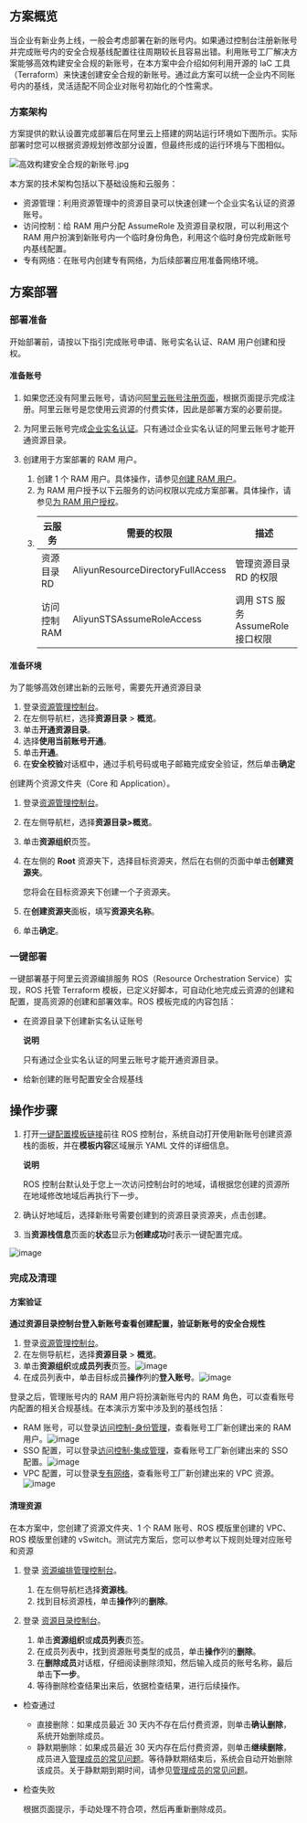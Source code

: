 ## **方案概览**

当企业有新业务上线，一般会考虑部署在新的账号内。如果通过控制台注册新账号并完成账号内的安全合规基线配置往往周期较长且容易出错。利用账号工厂解决方案能够高效构建安全合规的新账号，在本方案中会介绍如何利用开源的 IaC 工具（Terraform）来快速创建安全合规的新账号。通过此方案可以统一企业内不同账号内的基线，灵活适配不同企业对账号初始化的个性需求。

### **方案架构**

方案提供的默认设置完成部署后在阿里云上搭建的网站运行环境如下图所示。实际部署时您可以根据资源规划修改部分设置，但最终形成的运行环境与下图相似。

![高效构建安全合规的新账号.jpg](https://help-static-aliyun-doc.aliyuncs.com/assets/img/zh-CN/7955025961/p722289.jpg)

本方案的技术架构包括以下基础设施和云服务：

* 资源管理：利用资源管理中的资源目录可以快速创建一个企业实名认证的资源账号。
* 访问控制：给 RAM 用户分配 AssumeRole 及资源目录权限，可以利用这个 RAM 用户扮演到新账号内一个临时身份角色，利用这个临时身份完成新账号内基线配置。
* 专有网络：在账号内创建专有网络，为后续部署应用准备网络环境。
## **方案部署**
### **部署准备**


开始部署前，请按以下指引完成账号申请、账号实名认证、RAM 用户创建和授权。

#### **准备账号**

1. 如果您还没有阿里云账号，请访问[阿里云账号注册页面](https://account.aliyun.com/register/qr_register.htm)，根据页面提示完成注册。阿里云账号是您使用云资源的付费实体，因此是部署方案的必要前提。
2. 为阿里云账号完成[企业实名认证](https://help.aliyun.com/zh/account/user-guide/enterprise-real-name-verification/)。只有通过企业实名认证的阿里云账号才能开通资源目录。
3. 创建用于方案部署的 RAM 用户。
   
   1. 创建 1 个 RAM 用户。具体操作，请参见[创建 RAM 用户](https://help.aliyun.com/zh/ram/user-guide/create-a-ram-user)。
   2. 为 RAM 用户授予以下云服务的访问权限以完成方案部署。具体操作，请参见[为 RAM 用户授权](https://help.aliyun.com/zh/ram/user-guide/grant-permissions-to-the-ram-user)。
   3. | 云服务 | 需要的权限 | 描述 |
      | --- | --- | --- |
      | 资源目录 RD | AliyunResourceDirectoryFullAccess | 管理资源目录 RD 的权限 |
      | 访问控制 RAM | AliyunSTSAssumeRoleAccess | 调用 STS 服务 AssumeRole 接口权限 |

#### 准备环境

为了能够高效创建出新的云账号，需要先开通资源目录

1. 登录[资源管理控制台](https://resourcemanager.console.aliyun.com/)。
2. 在左侧导航栏，选择**资源目录** > **概览**。
3. 单击**开通资源目录**。
4. 选择**使用当前账号开通**。
5. 单击**开通**。
6. 在**安全校验**对话框中，通过手机号码或电子邮箱完成安全验证，然后单击**确定**

创建两个资源文件夹（Core 和 Application）。

1. 登录[资源管理控制台](https://resourcemanager.console.aliyun.com/)。
2. 在左侧导航栏，选择**资源目录>概览**。
3. 单击**资源组织**页签。
4. 在左侧的 **Root** 资源夹下，选择目标资源夹，然后在右侧的页面中单击**创建资源夹**。
   
   您将会在目标资源夹下创建一个子资源夹。
5. 在**创建资源夹**面板，填写**资源夹名称**。
6. 单击**确定**。
### **一键部署**


一键部署基于阿里云资源编排服务 ROS（Resource Orchestration Service）实现，ROS 托管 Terraform 模板，已定义好脚本，可自动化地完成云资源的创建和配置，提高资源的创建和部署效率。ROS 模板完成的内容包括：

* 在资源目录下创建新实名认证账号
  
  **说明** 
  
  只有通过企业实名认证的阿里云账号才能开通资源目录。
* 给新创建的账号配置安全合规基线

**操作步骤**
--------

1. 打开[一键配置模板链接](https://ros.console.aliyun.com/cn-hangzhou/stacks/create?templateUrl=https://ros-public-templates.oss-cn-hangzhou.aliyuncs.com/documents/solution/efficiently-build-a-new-account-with-security-and-compliance.yml&isSimplified=true)前往 ROS 控制台，系统自动打开使用新账号创建资源栈的面板，并在**模板内容**区域展示 YAML 文件的详细信息。
   
   **说明** 
   
   ROS 控制台默认处于您上一次访问控制台时的地域，请根据您创建的资源所在地域修改地域后再执行下一步。
2. 确认好地域后，选择新账号需要创建到的资源目录资源夹，点击创建。
3. 当**资源栈信息**页面的**状态**显示为**创建成功**时表示一键配置完成。

![image](https://help-static-aliyun-doc.aliyuncs.com/assets/img/zh-CN/3986359761/p606086.png)

### **完成及清理**


#### **方案验证**

**通过资源目录控制台登入新账号查看创建****配置****，验证新账号的安全合规性**

1. 登录[资源管理控制台](https://resourcemanager.console.aliyun.com/)。
2. 在左侧导航栏，选择**资源目录** > **概览**。
3. 单击**资源组织**或**成员列表**页签。![image](https://help-static-aliyun-doc.aliyuncs.com/assets/img/zh-CN/2852609271/p859860.png)
4. 在成员列表中，单击目标成员**操作**列的**登入账号**。![image](https://help-static-aliyun-doc.aliyuncs.com/assets/img/zh-CN/2852609271/p859865.png)

登录之后，管理账号内的 RAM 用户将扮演新账号内的 RAM 角色，可以查看账号内配置的相关合规基线。在本演示方案中涉及到的基线包括：

* RAM 账号，可以登录[访问控制-身份管理](https://ram.console.aliyun.com/users)，查看账号工厂新创建出来的 RAM 用户。![image](https://help-static-aliyun-doc.aliyuncs.com/assets/img/zh-CN/2852609271/p859882.png)
* SSO 配置，可以登录[访问控制-集成管理](https://ram.console.aliyun.com/providers)，查看账号工厂新创建出来的 SSO 配置。![image](https://help-static-aliyun-doc.aliyuncs.com/assets/img/zh-CN/2852609271/p859884.png)
* VPC 配置，可以登录[专有网络](https://vpc.console.aliyun.com/)，查看账号工厂新创建出来的 VPC 资源。![image](https://help-static-aliyun-doc.aliyuncs.com/assets/img/zh-CN/2852609271/p859872.png)
#### 清理资源

在本方案中，您创建了资源文件夹、1 个 RAM 账号、ROS 模版里创建的 VPC、ROS 模版里创建的 vSwitch。测试完方案后，您可以参考以下规则处理对应账号和资源

1. 登录 [资源编排管理控制台](https://ros.console.aliyun.com/cn-beijing/stacks)。
   
   1. 在左侧导航栏选择**资源栈**。
   2. 找到目标资源栈，单击**操作**列的**删除**。
2. 登录 [资源目录控制台](https://resourcemanager.console.aliyun.com/resource-directory/folders/r-creKjI)。
   
   1. 单击**资源组织**或**成员列表**页签。
   2. 在成员列表中，找到资源账号类型的成员，单击**操作**列的**删除**。
   3. 在**删除成员**对话框，仔细阅读删除须知，然后输入成员的账号名称，最后单击**下一步**。
   4. 等待删除检查结果出来后，依据检查结果，进行后续操作。

* 检查通过
  
  + 直接删除：如果成员最近 30 天内不存在后付费资源，则单击**确认删除**，系统开始删除成员。
  + 静默期删除：如果成员最近 30 天内存在后付费资源，则单击**继续删除**，成员进入[管理成员的常见问题](https://help.aliyun.com/zh/resource-management/resource-directory/support/faq-about-managing-a-member-1)。等待静默期结束后，系统会自动开始删除该成员。关于静默期到期时间，请参见[管理成员的常见问题](https://help.aliyun.com/zh/resource-management/resource-directory/support/faq-about-managing-a-member-1)。
* 检查失败
  
  根据页面提示，手动处理不符合项，然后再重新删除成员。
